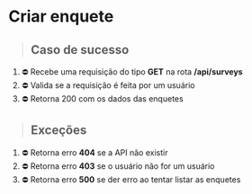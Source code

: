 # Criar enquete

> ## Caso de sucesso

1. ⛔ Recebe uma requisição do tipo **GET** na rota **/api/surveys**
2. ⛔ Valida se a requisição é feita por um usuário
3. ⛔ Retorna 200 com os dados das enquetes

> ## Exceções

1. ⛔ Retorna erro **404** se a API não existir
2. ⛔ Retorna erro **403** se o usuário não for um usuário
1. ⛔ Retorna erro **500** se der erro ao tentar listar as enquetes